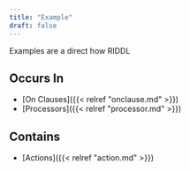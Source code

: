 ```yaml
---
title: "Example"
draft: false
---
```


Examples are  a direct how RIDDL 

## Occurs In
* [On Clauses]({{< relref "onclause.md" >}})
* [Processors]({{< relref "processor.md" >}})

## Contains
* [Actions]({{< relref "action.md" >}})
